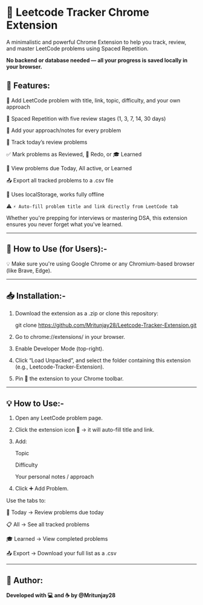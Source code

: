 # 📘 Leetcode Tracker Chrome Extension
A minimalistic and powerful Chrome Extension to help you track, review, and master LeetCode problems using Spaced Repetition.

**No backend or database needed — all your progress is saved locally in your browser.**


## 🚀 Features:

🔗 Add LeetCode problem with title, link, topic, difficulty, and your own approach

🧠 Spaced Repetition with five review stages (1, 3, 7, 14, 30 days)

📝 Add your approach/notes for every problem

📅 Track today’s review problems

✅ Mark problems as Reviewed, 🔁 Redo, or 🎓 Learned

📅 View problems due Today, All active, or Learned

📤 Export all tracked problems to a .csv file

💾 Uses localStorage, works fully offline

⚠️ `⚡ Auto-fill problem title and link directly from LeetCode tab`

Whether you're prepping for interviews or mastering DSA, this extension ensures you never forget what you've learned.

---
## 🧩 How to Use (for Users):-

💡 Make sure you're using Google Chrome or any Chromium-based browser (like Brave, Edge).

---

## 📥 Installation:-
1. Download the extension as a .zip or clone this repository:
      
      git clone https://github.com/Mritunjay28/Leetcode-Tracker-Extension.git

2. Go to chrome://extensions/ in your browser.

3. Enable Developer Mode (top-right).

4. Click “Load Unpacked”, and select the folder containing this extension (e.g., Leetcode-Tracker-Extension).

5. Pin 📌 the extension to your Chrome toolbar.
---

## 💡 How to Use:-

1. Open any LeetCode problem page.

2. Click the extension icon 🧠 → it will auto-fill title and link.

3. Add:

   Topic

   Difficulty

   Your personal notes / approach

4. Click ➕ Add Problem.

Use the tabs to:

 📅 Today → Review problems due today

 📋 All → See all tracked problems

 🎓 Learned → View completed problems

 📤 Export → Download your full list as a .csv
 
---
 ## 👤 Author:
    
   **Developed with 💻 and ☕ by  @Mritunjay28**

